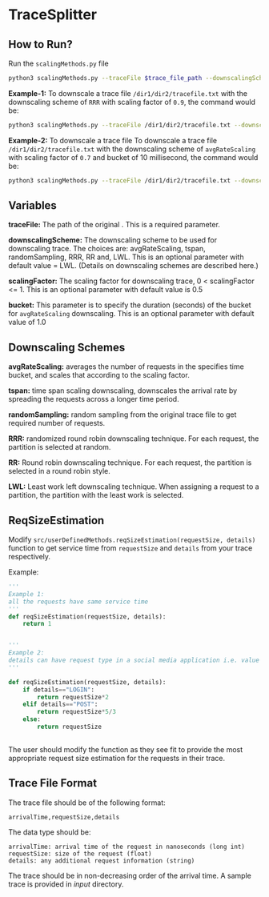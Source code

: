 # TraceSplitter
## How to Run?


Run the `scalingMethods.py` file 

```bash
python3 scalingMethods.py --traceFile $trace_file_path --downscalingScheme $downscaling_scheme_name --bucket $bucket_value --scalingFactor $scaling_factor_value
```
__Example-1:__ To downscale a trace file `/dir1/dir2/tracefile.txt` with the downscaling scheme of `RRR` with scaling factor of `0.9`, the command would be:

```bash
python3 scalingMethods.py --traceFile /dir1/dir2/tracefile.txt --downscalingScheme RRR --scalingFactor 0.9
```

__Example-2:__ To downscale a trace file To downscale a trace file `/dir1/dir2/tracefile.txt` with the downscaling scheme of `avgRateScaling` with scaling factor of `0.7` and bucket of 10 millisecond, the command would be:

```bash
python3 scalingMethods.py --traceFile /dir1/dir2/tracefile.txt --downscalingScheme avgRateScaling --scalingFactor 0.7 --bucket 0.01
```



## Variables

__traceFile:__ The path of the original . This is a required parameter.

__downscalingScheme:__ The downscaling scheme to be used for downscaling trace. The choices are: avgRateScaling, tspan, randomSampling, RRR, RR and, LWL. This is an optional parameter with default value = LWL. (Details on downscaling schemes are described here.)

__scalingFactor:__ The scaling factor for downscaling trace, 0 < scalingFactor <= 1. This is an optional parameter with default value is 0.5

__bucket:__ This parameter is to specify the duration (seconds) of the bucket for `avgRateScaling` downscaling. This is an optional parameter with default value of 1.0

## Downscaling Schemes
__avgRateScaling:__ averages the number of requests in the specifies time bucket, and scales that according to the scaling factor. 

__tspan:__ time span scaling downscaling, downscales the arrival rate by spreading the requests across a longer time period.

__randomSampling:__ random sampling from the original trace file to get required number of requests.

__RRR:__ randomized round robin downscaling technique. For each request, the partition is selected at random.

__RR:__ Round robin downscaling technique. For each request, the partition is selected in a round robin style.

__LWL:__ Least work left downscaling technique. When assigning a request to a partition, the partition with the least work is selected.

## ReqSizeEstimation

Modify `src/userDefinedMethods.reqSizeEstimation(requestSize, details)` function to get service time from `requestSize` and `details` from your trace respectively.

Example:
```python
'''
Example 1:
all the requests have same service time
'''
def reqSizeEstimation(requestSize, details):
    return 1


'''
Example 2:
details can have request type in a social media application i.e. value of details can be LOGIN or POST or SEND_MESSAGE
'''

def reqSizeEstimation(requestSize, details):
    if details=="LOGIN":
        return requestSize*2
    elif details=="POST":
        return requestSize*5/3
    else:
        return requestSize
    
```

The user should modify the function as they see fit to provide the most appropriate request size estimation for the requests in their trace.

## Trace File Format

The trace file should be of the following format:

```
arrivalTime,requestSize,details
```

The data type should be:

```
arrivalTime: arrival time of the request in nanoseconds (long int)
requestSize: size of the request (float)
details: any additional request information (string)
```

The trace should be in non-decreasing order of the arrival time. A sample trace is provided in _input_ directory.
